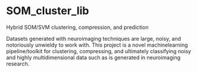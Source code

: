 # SOM_cluster_lib
Hybrid SOM/SVM clustering, compression, and prediction

Datasets generated with neuroimaging techniques are large, noisy, and notoriously unwieldy to work with. This project is a novel machinelearning pipeline/toolkit for clustering, compressing, and ultimately classifying noisy and highly multidimensional data such as is generated in neuroimaging research.

